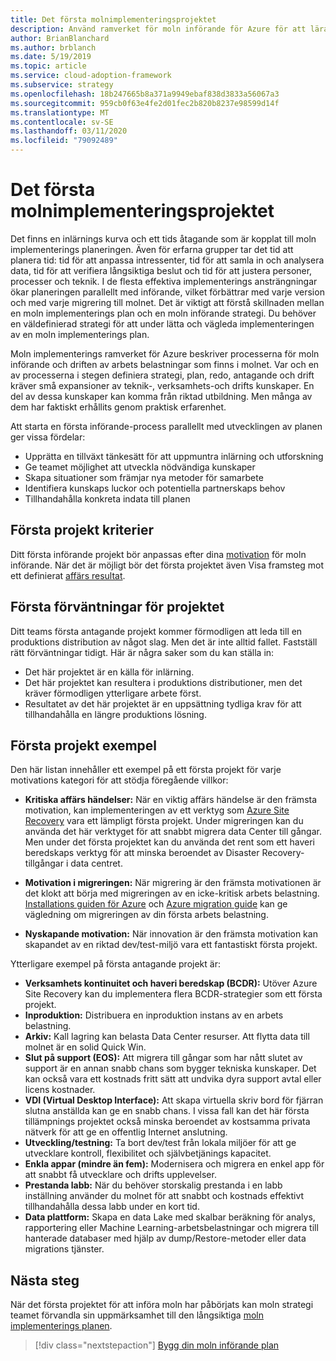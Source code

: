 ```yaml
---
title: Det första molnimplementeringsprojektet
description: Använd ramverket för moln införande för Azure för att lära dig processerna för moln införande och driften av arbets belastningar som finns i molnet.
author: BrianBlanchard
ms.author: brblanch
ms.date: 5/19/2019
ms.topic: article
ms.service: cloud-adoption-framework
ms.subservice: strategy
ms.openlocfilehash: 18b247665b8a371a9949ebaf838d3833a56067a3
ms.sourcegitcommit: 959cb0f63e4fe2d01fec2b820b8237e98599d14f
ms.translationtype: MT
ms.contentlocale: sv-SE
ms.lasthandoff: 03/11/2020
ms.locfileid: "79092489"
---
```

<!-- markdownlint-disable MD026 -->

# <a name="first-cloud-adoption-project"></a>Det första molnimplementeringsprojektet

Det finns en inlärnings kurva och ett tids åtagande som är kopplat till moln implementerings planeringen. Även för erfarna grupper tar det tid att planera tid: tid för att anpassa intressenter, tid för att samla in och analysera data, tid för att verifiera långsiktiga beslut och tid för att justera personer, processer och teknik. I de flesta effektiva implementerings ansträngningar ökar planeringen parallellt med införande, vilket förbättrar med varje version och med varje migrering till molnet. Det är viktigt att förstå skillnaden mellan en moln implementerings plan och en moln införande strategi. Du behöver en väldefinierad strategi för att under lätta och vägleda implementeringen av en moln implementerings plan.

Moln implementerings ramverket för Azure beskriver processerna för moln införande och driften av arbets belastningar som finns i molnet. Var och en av processerna i stegen definiera strategi, plan, redo, antagande och drift kräver små expansioner av teknik-, verksamhets-och drifts kunskaper. En del av dessa kunskaper kan komma från riktad utbildning. Men många av dem har faktiskt erhållits genom praktisk erfarenhet.

Att starta en första införande-process parallellt med utvecklingen av planen ger vissa fördelar:

- Upprätta en tillväxt tänkesätt för att uppmuntra inlärning och utforskning
- Ge teamet möjlighet att utveckla nödvändiga kunskaper
- Skapa situationer som främjar nya metoder för samarbete
- Identifiera kunskaps luckor och potentiella partnerskaps behov
- Tillhandahålla konkreta indata till planen

## <a name="first-project-criteria"></a>Första projekt kriterier

Ditt första införande projekt bör anpassas efter dina [motivation](./motivations.md) för moln införande. När det är möjligt bör det första projektet även Visa framsteg mot ett definierat [affärs resultat](./business-outcomes/business-outcome-template.md).

## <a name="first-project-expectations"></a>Första förväntningar för projektet

Ditt teams första antagande projekt kommer förmodligen att leda till en produktions distribution av något slag. Men det är inte alltid fallet. Fastställ rätt förväntningar tidigt. Här är några saker som du kan ställa in:

- Det här projektet är en källa för inlärning.
- Det här projektet kan resultera i produktions distributioner, men det kräver förmodligen ytterligare arbete först.
- Resultatet av det här projektet är en uppsättning tydliga krav för att tillhandahålla en längre produktions lösning.

## <a name="first-project-examples"></a>Första projekt exempel

Den här listan innehåller ett exempel på ett första projekt för varje motivations kategori för att stödja föregående villkor:

- **Kritiska affärs händelser:** När en viktig affärs händelse är den främsta motivation, kan implementeringen av ett verktyg som [Azure Site Recovery](../migrate/azure-migration-guide/migrate.md?tabs=Tools#azure-site-recovery) vara ett lämpligt första projekt. Under migreringen kan du använda det här verktyget för att snabbt migrera data Center till gångar. Men under det första projektet kan du använda det rent som ett haveri beredskaps verktyg för att minska beroendet av Disaster Recovery-tillgångar i data centret.

- **Motivation i migreringen:** När migrering är den främsta motivationen är det klokt att börja med migreringen av en icke-kritisk arbets belastning. [Installations guiden för Azure](../ready/azure-setup-guide/index.md) och [Azure migration guide](../migrate/azure-migration-guide/index.md) kan ge vägledning om migreringen av din första arbets belastning.

- **Nyskapande motivation:** När innovation är den främsta motivation kan skapandet av en riktad dev/test-miljö vara ett fantastiskt första projekt.

Ytterligare exempel på första antagande projekt är:

- **Verksamhets kontinuitet och haveri beredskap (BCDR):** Utöver Azure Site Recovery kan du implementera flera BCDR-strategier som ett första projekt.
- **Inproduktion:** Distribuera en inproduktion instans av en arbets belastning.
- **Arkiv:** Kall lagring kan belasta Data Center resurser. Att flytta data till molnet är en solid Quick Win.
- **Slut på support (EOS):** Att migrera till gångar som har nått slutet av support är en annan snabb chans som bygger tekniska kunskaper. Det kan också vara ett kostnads fritt sätt att undvika dyra support avtal eller licens kostnader.
- **VDI (Virtual Desktop Interface):** Att skapa virtuella skriv bord för fjärran slutna anställda kan ge en snabb chans. I vissa fall kan det här första tillämpnings projektet också minska beroendet av kostsamma privata nätverk för att ge en offentlig Internet anslutning.
- **Utveckling/testning:** Ta bort dev/test från lokala miljöer för att ge utvecklare kontroll, flexibilitet och självbetjänings kapacitet.
- **Enkla appar (mindre än fem):** Modernisera och migrera en enkel app för att snabbt få utvecklare och drifts upplevelser.
- **Prestanda labb:** När du behöver storskalig prestanda i en labb inställning använder du molnet för att snabbt och kostnads effektivt tillhandahålla dessa labb under en kort tid.
- **Data plattform:** Skapa en data Lake med skalbar beräkning för analys, rapportering eller Machine Learning-arbetsbelastningar och migrera till hanterade databaser med hjälp av dump/Restore-metoder eller data migrations tjänster.

## <a name="next-steps"></a>Nästa steg

När det första projektet för att införa moln har påbörjats kan moln strategi teamet förvandla sin uppmärksamhet till den långsiktiga [moln implementerings planen](../plan/index.md).

> [!div class="nextstepaction"]
> [Bygg din moln införande plan](../plan/index.md)
